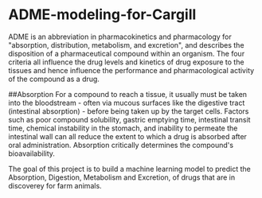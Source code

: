# ADME-modeling-for-Cargill

ADME is an abbreviation in pharmacokinetics and pharmacology for "absorption, distribution, metabolism, and excretion", and describes the disposition of a pharmaceutical compound within an organism. The four criteria all influence the drug levels and kinetics of drug exposure to the tissues and hence influence the performance and pharmacological activity of the compound as a drug.

##Absorption 
For a compound to reach a tissue, it usually must be taken into the bloodstream - often via mucous surfaces like the digestive tract (intestinal absorption) - before being taken up by the target cells. Factors such as poor compound solubility, gastric emptying time, intestinal transit time, chemical instability in the stomach, and inability to permeate the intestinal wall can all reduce the extent to which a drug is absorbed after oral administration. Absorption critically determines the compound's bioavailability.


The goal of this project is to build a machine learning model to predict the Absorption, Digestion, Metabolism and Excretion, of drugs that are in discoverey for farm animals. 
